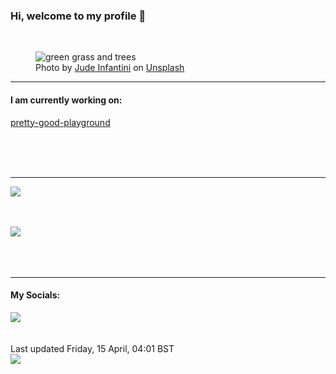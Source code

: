 <h3>Hi, welcome to my profile 👋</h3>

<br />
<figure>
  <img
    src="https://images.unsplash.com/photo-1523838432652-7367674c446b?crop=entropy&cs=tinysrgb&fit=max&fm=jpg&ixid=MnwyNzQ3MDB8MHwxfHJhbmRvbXx8fHx8fHx8fDE2NDk5ODQ4NDU&ixlib=rb-1.2.1&q=80&w=1080&auto=format"
    alt="green grass and trees" 
  />
  <figcaption>Photo by <a
    href="https://unsplash.com/@judowoodo_?utm_source=Profile%20readme&utm_medium=referral">Jude Infantini</a> on <a
    href="https://unsplash.com/?utm_source=Profile%20readme&utm_medium=referral">Unsplash</a></figcaption>
</figure>


<hr />
<h4>I am currently working on:</h4>
<a href="https://github.com/ShaneLucy/pretty-good-playground">pretty-good-playground</a>

<br /><br /><br />

<hr />
<img
  src="https://github-readme-stats.vercel.app/api?username=shanelucy&show_icons=true&theme=calm"
/>
<br /><br /><br />

<img 
  src="https://github-readme-stats.vercel.app/api/top-langs/?username=shanelucy&theme=calm"
/>
<br /><br /><br /><br />
<hr />
<h4>My Socials:</h4>
<a href="https://uk.linkedin.com/in/shane-lucy-4735b616a">
  <img
    src="https://img.shields.io/badge/linkedin%20-%230077B5.svg?&style=for-the-badge&logo=linkedin&logoColor=white"
  />
</a>
<br /><br /><br />
Last updated Friday, 15 April, 04:01 BST
<br />
<img
  src="https://github.com/ShaneLucy/ShaneLucy/workflows/README%20build/badge.svg"
/>

